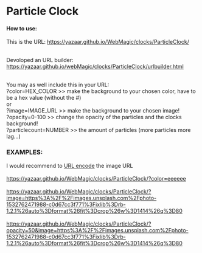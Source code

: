 <h1>Particle Clock</h1>
<h4>How to use:</h4>
This is the URL: <a href="https://yazaar.github.io/WebMagic/clocks/ParticleClock/">https://yazaar.github.io/WebMagic/clocks/ParticleClock/</a><br><br>

Devoloped an URL builder: <a href="https://yazaar.github.io/WebMagic/clocks/ParticleClock/urlbuilder.html">https://yazaar.github.io/webMagic/clocks/ParticleClock/urlbuilder.html</a><br><br>

You may as well include this in your URL:<br>
?color=HEX_COLOR >> make the background to your chosen color, have to be a hex value (without the #)<br>
or<br>
?image=IMAGE_URL >> make the background to your chosen image!<br>
?opacity=0-100 >> change the opacity of the particles and the clocks background!<br>
?particlecount=NUMBER >> the amount of particles (more particles more lag...)
<h3>EXAMPLES:</h3>
I would recommend to <a href="https://www.urlencoder.org/">URL encode</a> the image URL<br><br>
<a href="https://yazaar.github.io/WebMagic/clocks/ParticleClock/?color=eeeeee">https://yazaar.github.io/WebMagic/clocks/ParticleClock/?color=eeeeee</a><br><br>
<a href="https://yazaar.github.io/WebMagic/clocks/ParticleClock/?image=https://images.unsplash.com/photo-1532762471988-c0d67cc3f771?ixlib=rb-1.2.1&auto=format&fit=crop&w=1414&q=80">https://yazaar.github.io/WebMagic/clocks/ParticleClock/?image=https%3A%2F%2Fimages.unsplash.com%2Fphoto-1532762471988-c0d67cc3f771%3Fixlib%3Drb-1.2.1%26auto%3Dformat%26fit%3Dcrop%26w%3D1414%26q%3D80</a><br><br>
<a href="https://yazaar.github.io/WebMagic/clocks/ParticleClock/?image=https://images.unsplash.com/photo-1532762471988-c0d67cc3f771?ixlib=rb-1.2.1&auto=format&fit=crop&w=1414&q=80">https://yazaar.github.io/WebMagic/clocks/ParticleClock/?opacity=50&image=https%3A%2F%2Fimages.unsplash.com%2Fphoto-1532762471988-c0d67cc3f771%3Fixlib%3Drb-1.2.1%26auto%3Dformat%26fit%3Dcrop%26w%3D1414%26q%3D80</a>
